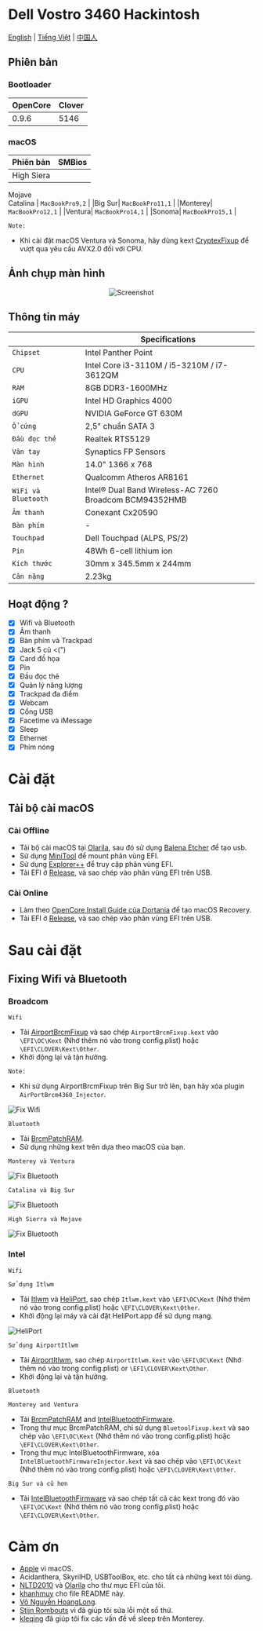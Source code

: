 # Dell Vostro 3460 Hackintosh

[English](README.md) | [Tiếng Việt](README_vi.md) | [中国人](README_ch.md)

## Phiên bản

### Bootloader

|OpenCore|Clover|
|--------|------|
|0.9.6|5146| 

### macOS

|Phiên bản|SMBios|
|-------|------|
|High Siera 
Mojave  
Catalina | ```MacBookPro9,2``` |
|Big Sur| ```MacBookPro11,1``` |
|Monterey| ```MacBookPro12,1``` |
|Ventura| ```MacBookPro14,1``` |
|Sonoma| ```MacBookPro15,1``` |

```Note:``` 
- Khi cài đặt macOS Ventura và Sonoma, hãy dùng kext [CryptexFixup](https://github.com/acidanthera/CryptexFixup/releases) để vượt qua yêu cầu AVX2.0 đối với CPU.


## Ảnh chụp màn hình

<div align="center">
  
![Screenshot](Screenshots/Sonoma.png)
   
</div>


## Thông tin máy
 
|                     | Specifications|
| ---------------------------- | ---------------------- |
| ``Chipset``| Intel Panther Point |
| ``CPU``| Intel Core i3-3110M / i5-3210M / i7-3612QM | 
| ``RAM``| 8GB DDR3-1600MHz |
| ``iGPU``| Intel HD Graphics 4000 | 
| ``dGPU``| NVIDIA GeForce GT 630M | 
| ``Ổ cứng``| 2,5" chuẩn SATA 3| 
| ``Đầu đọc thẻ``| Realtek RTS5129 | 
| ``Vân tay`` | Synaptics FP Sensors |
| ``Màn hình``| 14.0" 1366 x 768 |
| ``Ethernet``| Qualcomm Atheros AR8161 |
| ``WiFi và Bluetooth``| Intel® Dual Band Wireless-AC 7260 <br> Broadcom BCM94352HMB |
| ``Âm thanh``| Conexant Cx20590 | 
| ``Bàn phím``| - | 
| ``Touchpad``| Dell Touchpad (ALPS, PS/2) |
| ``Pin``| 48Wh 6-cell lithium ion |
| ``Kích thước``| 30mm x 345.5mm x 244mm |
| ``Cân nặng``| 2.23kg |
  
## Hoạt động ?

- [x] Wifi và Bluetooth
- [x] Âm thanh
- [x] Bàn phím và Trackpad
- [x] Jack 5 củ <(")
- [x] Card đồ họa
- [x] Pin
- [x] Đầu đọc thẻ
- [x] Quản lý năng lượng
- [x] Trackpad đa điểm
- [x] Webcam
- [x] Cổng USB
- [x] Facetime và iMessage
- [x] Sleep
- [x] Ethernet
- [x] Phím nóng

# Cài đặt
## Tải bộ cài macOS
### Cài Offline
- Tải bộ cài macOS tại [Olarila](https://www.olarila.com/topic/6278-olarila-vanilla-images-macos-installer/), sau đó sử dụng [Balena Etcher](https://etcher.balena.io) để tạo usb.
- Sử dụng [MiniTool](https://www.partitionwizard.com) để mount phân vùng EFI.
- Sử dụng [Explorer++](https://explorerplusplus.com/download) để truy cập phân vùng EFI.
- Tải EFI ở  [Release](https://github.com/qilskcter/Dell-Vostro-3460-Hackintosh/releases), và sao chép vào phân vùng EFI trên USB.
### Cài Online
- Làm theo [OpenCore Install Guide của Dortania](https://dortania.github.io/OpenCore-Install-Guide/installer-guide/windows-install.html) để tạo macOS Recovery.
- Tải EFI ở  [Release](https://github.com/qilskcter/Dell-Vostro-3460-Hackintosh/releases), và sao chép vào phân vùng EFI trên USB.
# Sau cài đặt
## Fixing Wifi và Bluetooth
### Broadcom
``Wifi``
- Tải [AirportBrcmFixup](https://github.com/acidanthera/AirportBrcmFixup/releases) và sao chép ``AirportBrcmFixup.kext`` vào ```\EFI\OC\Kext``` (Nhớ thêm nó vào trong config.plist) hoặc ```\EFI\CLOVER\Kext\Other```.
-  Khởi động lại và tận hưởng.

```Note: ```
- Khi sử dụng AirportBrcmFixup trên Big Sur trở lên, bạn hãy xóa plugin ```AirPortBrcm4360_Injector```.

![Fix Wifi](Screenshots/Fix_wifi.png)

``Bluetooth``

- Tải [BrcmPatchRAM](https://github.com/acidanthera/BrcmPatchRAM/releases).
- Sử dụng những kext trên dựa theo macOS của bạn.

```Monterey và Ventura```

![Fix Bluetooth](Screenshots/Blt_Ven.png)

```Catalina và Big Sur```

![Fix Bluetooth](Screenshots/Blt_Cata.png)

```High Sierra và Mojave```

![Fix Bluetooth](Screenshots/Blt_HS.png)

### Intel
``Wifi``

```Sử dụng Itlwm```
- Tải [Itlwm](https://github.com/OpenIntelWireless/itlwm/releases) và [HeliPort](https://github.com/OpenIntelWireless/HeliPort/releases), sao chép ``Itlwm.kext`` vào ```\EFI\OC\Kext``` (Nhớ thêm nó vào trong config.plist) hoặc ```\EFI\CLOVER\Kext\Other```.
- Khởi động lại máy và cài đặt HeliPort.app để sử dụng mạng.

![HeliPort](Screenshots/HeliPort.png)

```Sử dụng AirportItlwm```

- Tải [AirportItlwm](https://github.com/OpenIntelWireless/itlwm/releases), sao chép ``AirportItlwm.kext`` vào ```\EFI\OC\Kext``` (Nhớ thêm nó vào trong config.plist) or ```\EFI\CLOVER\Kext\Other```.
- Khởi động lại và tận hưởng.

``Bluetooth``

```Monterey and Ventura```

- Tải [BrcmPatchRAM](https://github.com/acidanthera/BrcmPatchRAM/releases) and [IntelBluetoothFirmware](https://github.com/OpenIntelWireless/IntelBluetoothFirmware/releases).
- Trong thư mục BrcmPatchRAM, chỉ sử dụng ``BluetoolFixup.kext`` và sao chép vào ```\EFI\OC\Kext``` (Nhớ thêm nó vào trong config.plist) hoặc ```\EFI\CLOVER\Kext\Other```.
- Trong thư mục IntelBluetoothFirmware, xóa ``IntelBluetoothFirmwareInjector.kext`` và sao chép vào ```\EFI\OC\Kext``` (Nhớ thêm nó vào trong config.plist) hoặc ```\EFI\CLOVER\Kext\Other```.

```Big Sur và cũ hơn```

- Tải [IntelBluetoothFirmware](https://github.com/OpenIntelWireless/IntelBluetoothFirmware/releases) và sao chép tất cả các kext trong đó vào ```\EFI\OC\Kext``` (Nhớ thêm nó vào trong config.plist) hoặc ```\EFI\CLOVER\Kext\Other```.



# Cảm ơn
- [Apple](https://apple.com) vì macOS.
- Acidanthera, SkyrilHD, USBToolBox, etc. cho tất cả những kext tôi dùng.
- [NLTD2010](https://github.com/NLTD2010) và [Olarila](https://olarila.com) cho thư mục EFI của tôi.
- [khanhmuy](https://github.com/khanhmuy) cho file README này.
- [Võ Nguyễn HoangLong](https://www.facebook.com/profile.php?id=100070274020733).
- [Stijn Rombouts](https://www.facebook.com/stijn.rombouts2) vì đã giúp tôi sửa lỗi một số thứ.
- [kleqing](https://github.com/kleqing) đã giúp tôi fix các vấn đề về sleep trên Monterey.
